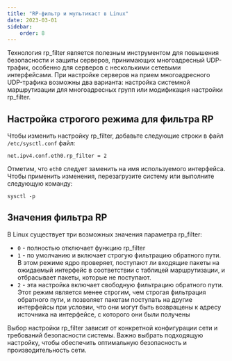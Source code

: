 ```yaml
---
title: "RP-фильтр и мультикаст в Linux"
date: 2023-03-01
sidebar:
    order: 8
---
```


Технология rp\_filter является полезным инструментом для повышения безопасности и защиты серверов, принимающих многоадресный UDP-трафик, особенно для серверов с несколькими сетевыми интерфейсами. При настройке серверов на прием многоадресного UDP-трафика возможны два варианта: настройка системной маршрутизации для многоадресных групп или модификация настройки rp\_filter.

## Настройка строгого режима для фильтра RP[](https://help.cesbo.com/misc/tools-and-utilities/network/rp-filter#configure-strict-mode-for-rp-filter)

Чтобы изменить настройку rp\_filter, добавьте следующие строки в файл `/etc/sysctl.conf` файл:

```
net.ipv4.conf.eth0.rp_filter = 2
```

Отметим, что `eth0` следует заменить на имя используемого интерфейса. Чтобы применить изменения, перезагрузите систему или выполните следующую команду:

```
sysctl -p
```

## Значения фильтра RP[](https://help.cesbo.com/misc/tools-and-utilities/network/rp-filter#rp-filter-values)

В Linux существует три возможных значения параметра rp\_filter:

- `0` - полностью отключает функцию rp\_filter
- `1` - по умолчанию и включает строгую фильтрацию обратного пути. В этом режиме ядро проверяет, поступают ли входящие пакеты на ожидаемый интерфейс в соответствии с таблицей маршрутизации, и отбрасывает пакеты, которые не поступают.
- `2` - эта настройка включает свободную фильтрацию обратного пути. Этот режим является менее строгим, чем строгая фильтрация обратного пути, и позволяет пакетам поступать на другие интерфейсы при условии, что они могут быть возвращены к адресу источника на интерфейсе, с которого они были получены

Выбор настройки rp\_filter зависит от конкретной конфигурации сети и требований безопасности системы. Важно выбрать подходящую настройку, чтобы обеспечить оптимальную безопасность и производительность сети.
